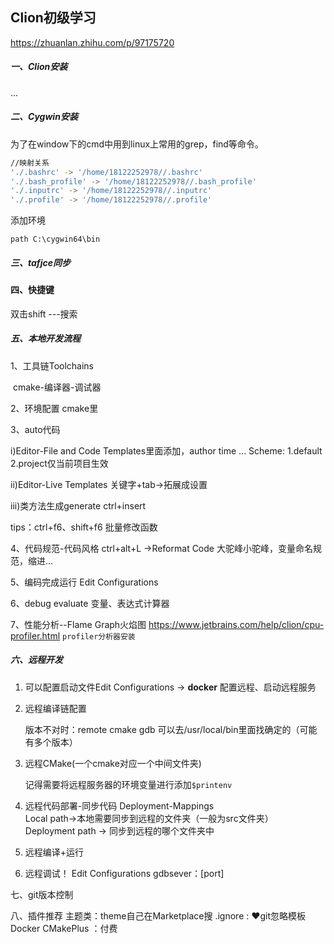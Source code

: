 ## Clion初级学习

https://zhuanlan.zhihu.com/p/97175720

##### 一、Clion安装

...

##### 二、Cygwin安装

为了在window下的cmd中用到linux上常用的grep，find等命令。

```bash
//映射关系
'./.bashrc' -> '/home/18122252978//.bashrc'
'./.bash_profile' -> '/home/18122252978//.bash_profile'
'./.inputrc' -> '/home/18122252978//.inputrc'
'./.profile' -> '/home/18122252978//.profile'
```



添加环境

```shell
path C:\cygwin64\bin
```

##### 三、tafjce同步





#### 四、快捷键

双击shift ---搜索



##### 五、本地开发流程

1、工具链Toolchains

​	cmake-编译器-调试器

2、环境配置 cmake里

3、auto代码

i)Editor-File and Code Templates里面添加，author time ...
	Scheme:  1.default 2.project仅当前项目生效

ii)Editor-Live Templates
	关键字+tab->拓展成设置

iii)类方法生成generate
	ctrl+insert

tips：ctrl+f6、shift+f6 批量修改函数

4、代码规范-代码风格
	ctrl+alt+L ->Reformat Code	大驼峰小驼峰，变量命名规范，缩进...

5、编码完成运行
	Edit Configurations

6、debug
	evaluate 变量、表达式计算器

7、性能分析--Flame Graph火焰图
https://www.jetbrains.com/help/clion/cpu-profiler.html `profiler分析器安装`



##### 六、远程开发

1. 可以配置启动文件Edit Configurations -> **docker** 配置远程、启动远程服务

2. 远程编译链配置

   版本不对时：remote cmake gdb 可以去/usr/local/bin里面找确定的（可能有多个版本）

3. 远程CMake(一个cmake对应一个中间文件夹)

   记得需要将远程服务器的环境变量进行添加`$printenv`

4. 远程代码部署-同步代码
   Deployment-Mappings  
   Local path->本地需要同步到远程的文件夹（一般为src文件夹）
   Deployment path -> 同步到远程的哪个文件夹中

5. 远程编译+运行

6. 远程调试！
   Edit Configurations      gdbsever：[port]  

七、git版本控制

八、插件推荐
	主题类：theme自己在Marketplace搜
	.ignore : ♥git忽略模板
	Docker
	CMakePlus ：付费
	

​	